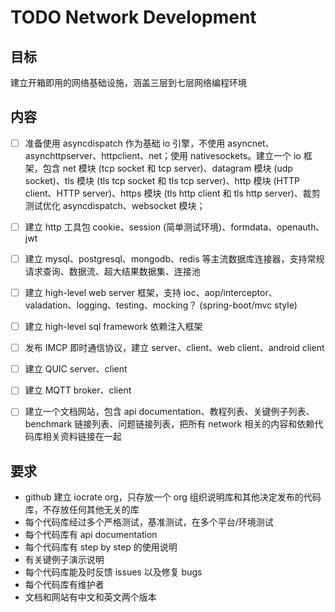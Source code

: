 # TODO Network Development

## 目标

建立开箱即用的网络基础设施，涵盖三层到七层网络编程环境

## 内容

- [ ] 准备使用 asyncdispatch 作为基础 io 引擎，不使用 asyncnet、asynchttpserver、httpclient、net；使用 nativesockets。建立一个 io 框架，包含 net 模块 (tcp socket 和 tcp server)、datagram 模块 (udp socket)、tls 模块 (tls tcp socket 和 tls tcp server)、http 模块 (HTTP client、HTTP server)、https 模块 (tls http client 和 tls http server)、裁剪测试优化 asyncdispatch、websocket 模块；

- [ ] 建立 http 工具包 cookie、session (简单测试环境)、formdata、openauth、jwt

- [ ] 建立 mysql、postgresql、mongodb、redis 等主流数据库连接器，支持常规请求查询、数据流、超大结果数据集、连接池

- [ ] 建立 high-level web server 框架，支持 ioc、aop/interceptor、valadation、logging、testing、mocking？ (spring-boot/mvc style)

- [ ] 建立 high-level sql framework 依赖注入框架

- [ ] 发布 IMCP 即时通信协议，建立 server、client、web client、android client

- [ ] 建立 QUIC server、client

- [ ] 建立 MQTT broker、client

- [ ] 建立一个文档网站，包含 api documentation、教程列表、关键例子列表、benchmark 链接列表、问题链接列表，把所有 network 相关的内容和依赖代码库相关资料链接在一起

## 要求

- github 建立 iocrate org，只存放一个 org 组织说明库和其他决定发布的代码库，不存放任何其他无关的库
- 每个代码库经过多个严格测试，基准测试，在多个平台/环境测试
- 每个代码库有 api documentation
- 每个代码库有 step by step 的使用说明
- 有关键例子演示说明
- 每个代码库能及时反馈 issues 以及修复 bugs
- 每个代码库有维护者
- 文档和网站有中文和英文两个版本




